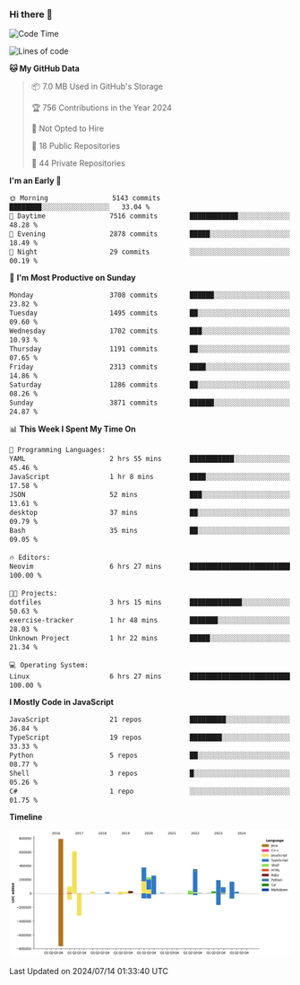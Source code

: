 ### Hi there 👋

<!--
**Clumsy-Coder/Clumsy-Coder** is a ✨ _special_ ✨ repository because its `README.md` (this file) appears on your GitHub profile.

Here are some ideas to get you started:

- 🔭 I’m currently working on ...
- 🌱 I’m currently learning ...
- 👯 I’m looking to collaborate on ...
- 🤔 I’m looking for help with ...
- 💬 Ask me about ...
- 📫 How to reach me: ...
- 😄 Pronouns: ...
- ⚡ Fun fact: ...
-->

<!-- anmol098/waka-readme-stats -->
<!--START_SECTION:waka-->
![Code Time](http://img.shields.io/badge/Code%20Time-830%20hrs%2015%20mins-blue)

![Lines of code](https://img.shields.io/badge/From%20Hello%20World%20I%27ve%20Written-3.4%20million%20lines%20of%20code-blue)

**🐱 My GitHub Data** 

> 📦 7.0 MB Used in GitHub's Storage 
 > 
> 🏆 756 Contributions in the Year 2024
 > 
> 🚫 Not Opted to Hire
 > 
> 📜 18 Public Repositories 
 > 
> 🔑 44 Private Repositories 
 > 
**I'm an Early 🐤** 

```text
🌞 Morning                5143 commits        ████████░░░░░░░░░░░░░░░░░   33.04 % 
🌆 Daytime                7516 commits        ████████████░░░░░░░░░░░░░   48.28 % 
🌃 Evening                2878 commits        █████░░░░░░░░░░░░░░░░░░░░   18.49 % 
🌙 Night                  29 commits          ░░░░░░░░░░░░░░░░░░░░░░░░░   00.19 % 
```
📅 **I'm Most Productive on Sunday** 

```text
Monday                   3708 commits        ██████░░░░░░░░░░░░░░░░░░░   23.82 % 
Tuesday                  1495 commits        ██░░░░░░░░░░░░░░░░░░░░░░░   09.60 % 
Wednesday                1702 commits        ███░░░░░░░░░░░░░░░░░░░░░░   10.93 % 
Thursday                 1191 commits        ██░░░░░░░░░░░░░░░░░░░░░░░   07.65 % 
Friday                   2313 commits        ████░░░░░░░░░░░░░░░░░░░░░   14.86 % 
Saturday                 1286 commits        ██░░░░░░░░░░░░░░░░░░░░░░░   08.26 % 
Sunday                   3871 commits        ██████░░░░░░░░░░░░░░░░░░░   24.87 % 
```


📊 **This Week I Spent My Time On** 

```text
💬 Programming Languages: 
YAML                     2 hrs 55 mins       ███████████░░░░░░░░░░░░░░   45.46 % 
JavaScript               1 hr 8 mins         ████░░░░░░░░░░░░░░░░░░░░░   17.58 % 
JSON                     52 mins             ███░░░░░░░░░░░░░░░░░░░░░░   13.61 % 
desktop                  37 mins             ██░░░░░░░░░░░░░░░░░░░░░░░   09.79 % 
Bash                     35 mins             ██░░░░░░░░░░░░░░░░░░░░░░░   09.05 % 

🔥 Editors: 
Neovim                   6 hrs 27 mins       █████████████████████████   100.00 % 

🐱‍💻 Projects: 
dotfiles                 3 hrs 15 mins       █████████████░░░░░░░░░░░░   50.63 % 
exercise-tracker         1 hr 48 mins        ███████░░░░░░░░░░░░░░░░░░   28.03 % 
Unknown Project          1 hr 22 mins        █████░░░░░░░░░░░░░░░░░░░░   21.34 % 

💻 Operating System: 
Linux                    6 hrs 27 mins       █████████████████████████   100.00 % 
```

**I Mostly Code in JavaScript** 

```text
JavaScript               21 repos            █████████░░░░░░░░░░░░░░░░   36.84 % 
TypeScript               19 repos            ████████░░░░░░░░░░░░░░░░░   33.33 % 
Python                   5 repos             ██░░░░░░░░░░░░░░░░░░░░░░░   08.77 % 
Shell                    3 repos             █░░░░░░░░░░░░░░░░░░░░░░░░   05.26 % 
C#                       1 repo              ░░░░░░░░░░░░░░░░░░░░░░░░░   01.75 % 
```



**Timeline**

![Lines of Code chart](https://raw.githubusercontent.com/Clumsy-Coder/Clumsy-Coder/main/assets/bar_graph.png)


 Last Updated on 2024/07/14 01:33:40 UTC
<!--END_SECTION:waka-->

